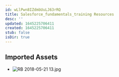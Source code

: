 ```yaml
---
id: wLlPwn8IZdmbUuLJ63rRQ
title: Salesforce_fundamentals_training Resources
desc: ''
updated: 1645225706411
created: 1645225706411
stub: false
isDir: true
---
```

## Imported Assets
- ![RB 2018-05-21 13.jpg](/assets/rb-2018-05-21-13.jpg)
